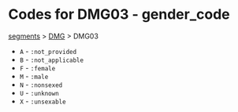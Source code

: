 # Codes for DMG03 - gender_code
[segments](../segments.md) > [DMG](../segments/DMG.md) > DMG03
* `A` - `:not_provided`
* `B` - `:not_applicable`
* `F` - `:female`
* `M` - `:male`
* `N` - `:nonsexed`
* `U` - `:unknown`
* `X` - `:unsexable`
